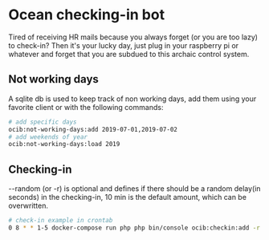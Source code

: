 # Ocean checking-in bot
Tired of receiving HR mails because you always forget (or you are too lazy) to check-in?
Then it's your lucky day, just plug in your raspberry pi or whatever and forget that you are subdued to this archaic control system.

## Not working days
A sqlite db is used to keep track of non working days, add them using your favorite client or with the following commands:

```bash
# add specific days
ocib:not-working-days:add 2019-07-01,2019-07-02
# add weekends of year
ocib:not-working-days:load 2019
```

## Checking-in
--random (or -r) is optional and defines if there should be a random delay(in seconds) in the checking-in, 10 min is the default amount, which can be overwritten.

```bash
# check-in example in crontab
0 8 * * 1-5 docker-compose run php php bin/console ocib:checkin:add -r 600
```
